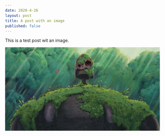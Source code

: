 ```yaml
---
date: 2020-4-26
layout: post
title: A post with an image
published: false
---
```


This is a test post wit an image.

![](/assets/Robot_laputa.png)
